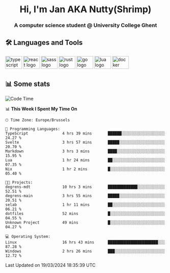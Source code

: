 <h1 align="center">Hi, I'm Jan AKA Nutty(Shrimp)</h1>
<h3 align="center">A computer science student @ University College Ghent</h3>

<h2 align="left">🛠️ Languages and Tools</h2>

###

<div align="left">
  <img src="https://cdn.jsdelivr.net/gh/devicons/devicon/icons/typescript/typescript-original.svg" height="40" width="52" alt="typescript logo"  />
  <img src="https://cdn.jsdelivr.net/gh/devicons/devicon/icons/react/react-original.svg" height="40" width="52" alt="react logo"  />
  <img src="https://cdn.jsdelivr.net/gh/devicons/devicon/icons/sass/sass-original.svg" height="40" width="52" alt="sass logo"  />
  <img src="https://cdn.jsdelivr.net/gh/devicons/devicon@latest/icons/rust/rust-original.svg" height="40" width="52" alt="rust logo" />
  <img src="https://cdn.jsdelivr.net/gh/devicons/devicon/icons/go/go-original.svg" height="40" width="52" alt="go logo"  />
  <img src="https://cdn.jsdelivr.net/gh/devicons/devicon/icons/lua/lua-original.svg" height="40" width="52" alt="lua logo"  />
  <img src="https://cdn.jsdelivr.net/gh/devicons/devicon/icons/docker/docker-original.svg" height="40" width="52" alt="docker logo"  />
</div>

<h2>📊 Some stats</h2>

<!--START_SECTION:waka-->
![Code Time](http://img.shields.io/badge/Code%20Time-4%2C285%20hrs%2036%20mins-blue)

📊 **This Week I Spent My Time On** 

```text
🕑︎ Time Zone: Europe/Brussels

💬 Programming Languages: 
TypeScript               4 hrs 39 mins       ██████░░░░░░░░░░░░░░░░░░░   24.27 % 
Svelte                   3 hrs 57 mins       █████░░░░░░░░░░░░░░░░░░░░   20.70 % 
Markdown                 3 hrs 3 mins        ████░░░░░░░░░░░░░░░░░░░░░   15.95 % 
Lua                      1 hr 24 mins        ██░░░░░░░░░░░░░░░░░░░░░░░   07.35 % 
Nix                      1 hr 2 mins         █░░░░░░░░░░░░░░░░░░░░░░░░   05.40 % 

🐱‍💻 Projects: 
degrens-mdt              10 hrs 3 mins       █████████████░░░░░░░░░░░░   52.51 % 
degrens-main             3 hrs 55 mins       █████░░░░░░░░░░░░░░░░░░░░   20.51 % 
selab                    1 hr 11 mins        ██░░░░░░░░░░░░░░░░░░░░░░░   06.21 % 
dotfiles                 52 mins             █░░░░░░░░░░░░░░░░░░░░░░░░   04.55 % 
Unknown Project          49 mins             █░░░░░░░░░░░░░░░░░░░░░░░░   04.27 % 

💻 Operating System: 
Linux                    16 hrs 43 mins      ██████████████████████░░░   87.28 % 
Windows                  2 hrs 26 mins       ███░░░░░░░░░░░░░░░░░░░░░░   12.72 % 
```


 Last Updated on 19/03/2024 18:35:39 UTC
<!--END_SECTION:waka-->
